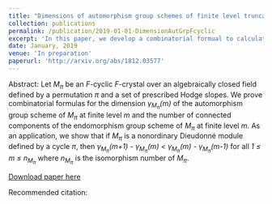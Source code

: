 ```yaml
---
title: "Dimensions of automorphism group schemes of finite level truncation of <var>F</var>-cyclic <var>F</var>-crystals"
collection: publications
permalink: /publication/2019-01-01-DimensionAutGrpFcyclic
excerpt: 'In this paper, we develop a combinatorial formual to calculate the dimension of the automorphism group of <var>F</var>-cyclic <var>F</var>-crystal over an algebraically close dfield at some finite level. This is a joint work with Zeyu Ding.'
date: January, 2019
venue: 'In preparation'
paperurl: 'http://arxiv.org/abs/1812.03577'
---
```

Abstract: Let <var>M<sub>&#960;</sub></var> be an <var>F</var>-cyclic <var>F</var>-crystal over an algebraically closed field defined by a permutation <var>&#960;</var> and a set of prescribed Hodge slopes. We prove combinatorial formulas for the dimension <var>&#947;<sub>M<sub>&#960;</sub></sub>(m)</var> of the automorphism group scheme of <var>M<sub>&#960;</sub></var> at finite level <var>m</var> and the number of connected components of the endomorphism group scheme of <var>M<sub>&#960;</sub></var>  at finite level <var>m</var>. As an application, we show that if <var>M<sub>&#960;</sub></var> is a nonordinary Dieudonné module defined by a cycle <var>&#960;</var>, then <var>&#947;<sub>M<sub>&#960;</sub></sub>(m+1) - &#947;<sub>M<sub>&#960;</sub></sub>(m) &lt; &#947;<sub>M<sub>&#960;</sub></sub>(m) - &#947;<sub>M<sub>&#960;</sub></sub>(m-1) </var> for all <var>1 &le; m &le; n<sub>M<sub>&#960;</sub></sub></var> where <var>n<sub>M<sub>&#960;</sub></sub></var> is the isomorphism number of <var>M<sub>&#960;</sub></var>.

[Download paper here](http://arxiv.org/abs/1812.03577)

Recommended citation:
